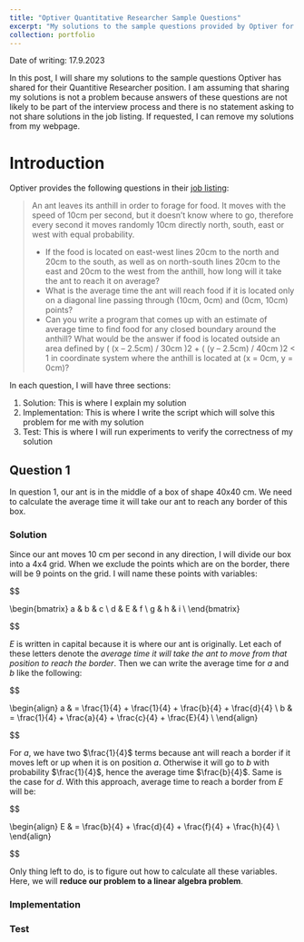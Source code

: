 ```yaml
---
title: "Optiver Quantitative Researcher Sample Questions"
excerpt: "My solutions to the sample questions provided by Optiver for their Quantitive Researcher position"
collection: portfolio
---
```


Date of writing: 17.9.2023

In this post, I will share my solutions to the sample questions Optiver has shared for their Quantitive Researcher position. I am assuming that sharing my solutions is not a problem because answers of these questions are not likely to be part of the interview process and there is no statement asking to not share solutions in the job listing. If requested, I can remove my solutions from my webpage.

# Introduction

Optiver provides the following questions in their [job listing](https://optiver.com/working-at-optiver/career-opportunities/6904662002/):

> An ant leaves its anthill in order to forage for food. It moves with the speed of 10cm per second, but it doesn’t know where to go, therefore every second it moves randomly 10cm directly north, south, east or west with equal probability.
>
> - If the food is located on east-west lines 20cm to the north and 20cm to the south, as well as on north-south lines 20cm to the east and 20cm to the west from the anthill, how long will it take the ant to reach it on average?
> - What is the average time the ant will reach food if it is located only on a diagonal line passing through (10cm, 0cm) and (0cm, 10cm) points?
> - Can you write a program that comes up with an estimate of average time to find food for any closed boundary around the anthill? What would be the answer if food is located outside an area defined by ( (x – 2.5cm) / 30cm )2 + ( (y – 2.5cm) / 40cm )2 < 1 in coordinate system where the anthill is located at (x = 0cm, y = 0cm)?

In each question, I will have three sections:
1. Solution: This is where I explain my solution
2. Implementation: This is where I write the script which will solve this problem for me with my solution
3. Test: This is where I will run experiments to verify the correctness of my solution

## Question 1

In question 1, our ant is in the middle of a box of shape 40x40 cm. We need to calculate the average time it will take our ant to reach any border of this box.

### Solution

Since our ant moves 10 cm per second in any direction, I will divide our box into a 4x4 grid. When we exclude the points which are on the border, there will be 9 points on the grid. I will name these points with variables:

$$

\begin{bmatrix}
    a & b & c \\
    d & E & f \\
    g & h & i \\
\end{bmatrix}

$$

$E$ is written in capital because it is where our ant is originally. Let each of these letters denote the *average time it will take the ant to move from that position to reach the border*. Then we can write the average time for $a$ and $b$ like the following:

$$

\begin{align}
    a & = \frac{1}{4} + \frac{1}{4} + \frac{b}{4} + \frac{d}{4} \\
    b & = \frac{1}{4} + \frac{a}{4} + \frac{c}{4} + \frac{E}{4} \\
\end{align}

$$

For $a$, we have two $\frac{1}{4}$ terms because ant will reach a border if it moves left or up when it is on position $a$. Otherwise it will go to $b$ with probability $\frac{1}{4}$, hence the average time $\frac{b}{4}$. Same is the case for $d$. With this approach, average time to reach a border from $E$ will be:

$$

\begin{align}
    E & = \frac{b}{4} + \frac{d}{4} + \frac{f}{4} + \frac{h}{4} \\
\end{align}

$$

Only thing left to do, is to figure out how to calculate all these variables. Here, we will **reduce our problem to a linear algebra problem**.

### Implementation

### Test